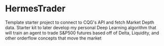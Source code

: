 # HermesTrader

Template starter project to connect to CQG's API and fetch Market Depth data. Starter kit to later develop my personal Deep Learning algorithm that will train an agent to trade S&amp;P500 futures based off of Delta, Liquidity, and other orderflow concepts that move the market
